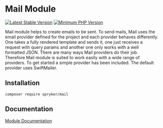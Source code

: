 # Mail Module
[![Latest Stable Version](https://poser.pugx.org/spryker/mail/v/stable.svg)](https://packagist.org/packages/spryker/mail)
[![Minimum PHP Version](https://img.shields.io/badge/php-%3E%3D%207.3-8892BF.svg)](https://php.net/)

Mail module helps to create emails to be sent. To send mails, Mail uses the email provider defined for the project and each provider behaves differently. One takes a fully rendered template and sends it, one just receives a request with query params and another one only works with a well formatted JSON. There are many ways Mail providers do their job. Therefore Mail module is suited to work easily with a wide range of providers. To get started a simple provider has been included. The default provider uses SwiftMailer.

## Installation

```
composer require spryker/mail
```

## Documentation

[Module Documentation](https://academy.spryker.com/developing_with_spryker/module_guide/mail/mail.html)
